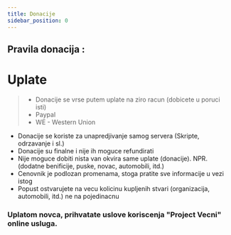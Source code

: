 ```yaml
---
title: Donacije
sidebar_position: 0
---
```


## Pravila donacija :

# Uplate
>* Donacije se vrse putem uplate na ziro racun (dobicete u poruci isti)
>* Paypal
>* WE - Western Union

- Donacije se koriste za unapredjivanje samog servera (Skripte, odrzavanje i sl.) 
- Donacije su finalne i nije ih moguce refundirati
- Nije moguce dobiti nista van okvira same uplate (donacije). NPR. (dodatne benificije, puske, novac, automobili, itd.)
- Cenovnik je podlozan promenama, stoga pratite sve informacije u vezi istog
- Popust ostvarujete na vecu kolicinu kupljenih stvari (organizacija, automobili, itd.) ne na pojedinacnu


### Uplatom novca, prihvatate uslove koriscenja "Project Vecni" online usluga.